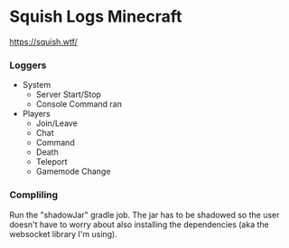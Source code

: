 # Squish Logs Minecraft
https://squish.wtf/

### Loggers
- System
  - Server Start/Stop
  - Console Command ran
- Players
  - Join/Leave
  - Chat
  - Command
  - Death
  - Teleport
  - Gamemode Change

### Compliling
Run the "shadowJar" gradle job. The jar has to be shadowed so the user doesn't have to worry about also installing the dependencies (aka the websocket library I'm using).